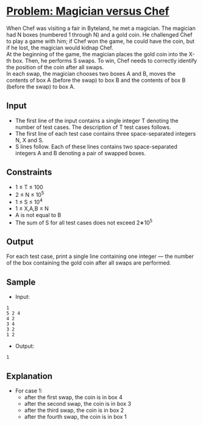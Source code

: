 # [Problem: Magician versus Chef](https://www.codechef.com/problems/MAGICHF)

When Chef was visiting a fair in Byteland, he met a magician. The magician had N boxes (numbered 1 through N) and a gold coin. He challenged Chef to play a game with him; if Chef won the game, he could have the coin, but if he lost, the magician would kidnap Chef. <br>
At the beginning of the game, the magician places the gold coin into the X-th box. Then, he performs S swaps. To win, Chef needs to correctly identify the position of the coin after all swaps. <br>
In each swap, the magician chooses two boxes A and B, moves the contents of box A (before the swap) to box B and the contents of box B (before the swap) to box A.

## Input

- The first line of the input contains a single integer T denoting the number of test cases. The description of T test cases follows.
- The first line of each test case contains three space-separated integers N, X and S.
- S lines follow. Each of these lines contains two space-separated integers A and B denoting a pair of swapped boxes.

## Constraints

- 1 ≤ T ≤ 100
- 2 ≤ N ≤ 10<sup>5</sup> 
- 1 ≤ S ≤ 10<sup>4</sup> 
- 1 ≤ X,A,B ≤ N
- A is not equal to B
- The sum of S for all test cases does not exceed 2∗10<sup>5</sup>

## Output

For each test case, print a single line containing one integer — the number of the box containing the gold coin after all swaps are performed.

## Sample

- Input:
```
1
5 2 4
4 2
3 4
3 2
1 2
```

- Output:
```
1
```

## Explanation

- For case 1:
  - after the first swap, the coin is in box 4
  - after the second swap, the coin is in box 3
  - after the third swap, the coin is in box 2
  - after the fourth swap, the coin is in box 1
